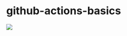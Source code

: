 # github-actions-basics

![](https://github.com/muratx10/github-actions-basics/.github/workflows/basic-actions.yml/badge.svg)
